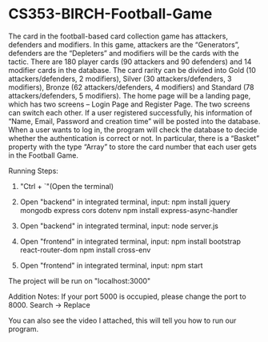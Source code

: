 # CS353-BIRCH-Football-Game
The card in the football-based card collection game has attackers, defenders and modifiers. In this game, attackers are the “Generators”, defenders are the “Depleters” and modifiers will be the cards with the tactic. There are 180 player cards (90 attackers and 90 defenders) and 14 modifier cards in the database. The card rarity can be divided into Gold (10 attackers/defenders, 2 modifiers), Silver (30 attackers/defenders, 3 modifiers), Bronze (62 attackers/defenders, 4 modifiers) and Standard (78 attackers/defenders, 5 modifiers).
The home page will be a landing page, which has two screens – Login Page and Register Page. The two screens can switch each other. If a user registered successfully, his information of “Name, Email, Password and creation time” will be posted into the database. When a user wants to log in, the program will check the database to decide whether the authentication is correct or not. In particular, there is a “Basket” property with the type “Array” to store the card number that each user gets in the Football Game.

Running Steps:

1) "Ctrl + `"(Open the terminal)

2) Open "backend" in integrated terminal, input:
npm install jquery mongodb express cors dotenv
npm install express-async-handler

3) Open "backend" in integrated terminal, input:
node server.js

4) Open "frontend" in integrated terminal, input:
npm install bootstrap react-router-dom
npm install cross-env

5) Open "frontend" in integrated terminal, input:
npm start

The project will be run on "localhost:3000"

Addition Notes:
If your port 5000 is occupied, please change the port to 8000.
Search → Replace

You can also see the video I attached, this will tell you how to run our program.
